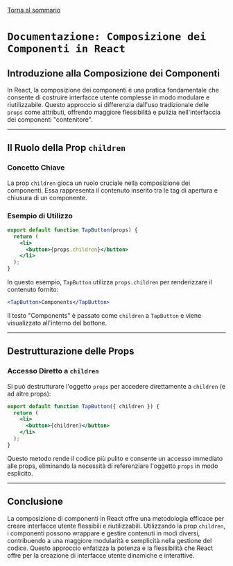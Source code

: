 [Torna al sommario](../Summary.md)

# `Documentazione: Composizione dei Componenti in React`

## Introduzione alla Composizione dei Componenti

In React, la composizione dei componenti è una pratica fondamentale che consente di costruire interfacce utente complesse in modo modulare e riutilizzabile. Questo approccio si differenzia dall'uso tradizionale delle `props` come attributi, offrendo maggiore flessibilità e pulizia nell'interfaccia dei componenti "contenitore".

---

## Il Ruolo della Prop `children`

### Concetto Chiave

La prop `children` gioca un ruolo cruciale nella composizione dei componenti. Essa rappresenta il contenuto inserito tra le tag di apertura e chiusura di un componente.

### Esempio di Utilizzo

```jsx
export default function TapButton(props) {
  return (
    <li>
      <button>{props.children}</button>
    </li>
  );
}
```

In questo esempio, `TapButton` utilizza `props.children` per renderizzare il contenuto fornito:

```jsx
<TapButton>Components</TapButton>
```

Il testo "Components" è passato come `children` a `TapButton` e viene visualizzato all'interno del bottone.

---

## Destrutturazione delle Props

### Accesso Diretto a `children`

Si può destrutturare l'oggetto `props` per accedere direttamente a `children` (e ad altre props):

```jsx
export default function TapButton({ children }) {
  return (
    <li>
      <button>{children}</button>
    </li>
  );
}
```

Questo metodo rende il codice più pulito e consente un accesso immediato alle props, eliminando la necessità di referenziare l'oggetto `props` in modo esplicito.

---

## Conclusione

La composizione di componenti in React offre una metodologia efficace per creare interfacce utente flessibili e riutilizzabili. Utilizzando la prop `children`, i componenti possono wrappare e gestire contenuti in modi diversi, contribuendo a una maggiore modularità e semplicità nella gestione del codice. Questo approccio enfatizza la potenza e la flessibilità che React offre per la creazione di interfacce utente dinamiche e interattive.
